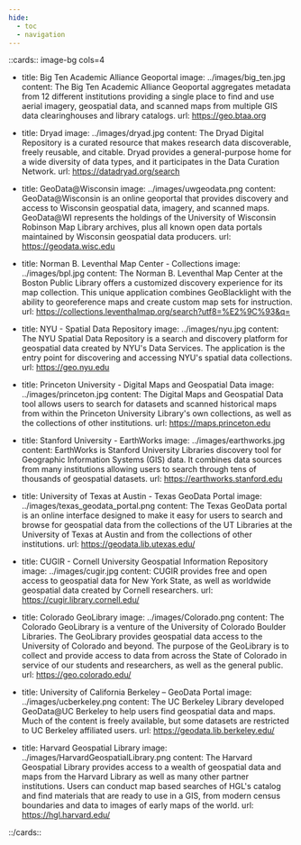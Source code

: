 ```yaml
---
hide:
  - toc
  - navigation
---
```


::cards:: image-bg cols=4

- title: Big Ten Academic Alliance Geoportal
  image: ../images/big_ten.jpg
  content: The Big Ten Academic Alliance Geoportal aggregates metadata from 12 different institutions providing a single place to find and use aerial imagery, geospatial data, and scanned maps from multiple GIS data clearinghouses and library catalogs.
  url: https://geo.btaa.org

- title: Dryad
  image: ../images/dryad.jpg
  content: The Dryad Digital Repository is a curated resource that makes research data discoverable, freely reusable, and citable. Dryad provides a general-purpose home for a wide diversity of data types, and it participates in the Data Curation Network.
  url: https://datadryad.org/search
  
- title: GeoData@Wisconsin
  image: ../images/uwgeodata.png
  content: GeoData@Wisconsin is an online geoportal that provides discovery and access to Wisconsin geospatial data, imagery, and scanned maps.  GeoData@WI represents the holdings of the University of Wisconsin Robinson Map Library archives, plus all known open data portals maintained by Wisconsin geospatial data producers.
  url: https://geodata.wisc.edu

- title: Norman B. Leventhal Map Center - Collections
  image: ../images/bpl.jpg
  content: The Norman B. Leventhal Map Center at the Boston Public Library offers a customized discovery experience for its map collection. This unique application combines GeoBlacklight with the ability to georeference maps and create custom map sets for instruction.
  url: https://collections.leventhalmap.org/search?utf8=%E2%9C%93&q=

- title: NYU - Spatial Data Repository
  image: ../images/nyu.jpg
  content: The NYU Spatial Data Repository is a search and discovery platform for geospatial data created by NYU's Data Services. The application is the entry point for discovering and accessing NYU's spatial data collections.
  url: https://geo.nyu.edu

- title: Princeton University - Digital Maps and Geospatial Data
  image: ../images/princeton.jpg
  content: The Digital Maps and Geospatial Data tool allows users to search for datasets and scanned historical maps from within the Princeton University Library's own collections, as well as the collections of other institutions.
  url: https://maps.princeton.edu

- title: Stanford University - EarthWorks
  image: ../images/earthworks.jpg
  content: EarthWorks is Stanford University Libraries discovery tool for Geographic Information Systems (GIS) data. It combines data sources from many institutions allowing users to search through tens of thousands of geospatial datasets.
  url: https://earthworks.stanford.edu

- title: University of Texas at Austin - Texas GeoData Portal
  image: ../images/texas_geodata_portal.png
  content: The Texas GeoData portal is an online interface designed to make it easy for users to search and browse for geospatial data from the collections of the UT Libraries at the University of Texas at Austin and from the collections of other institutions.
  url: https://geodata.lib.utexas.edu/




- title: CUGIR - Cornell University Geospatial Information Repository
  image: ../images/cugir.jpg
  content: CUGIR provides free and open access to geospatial data for New York State, as well as worldwide geospatial data created by Cornell researchers.
  url: https://cugir.library.cornell.edu/

- title: Colorado GeoLibrary
  image: ../images/Colorado.png
  content: The Colorado GeoLibrary is a venture of the University of Colorado Boulder Libraries. The GeoLibrary provides geospatial data access to the University of Colorado and beyond. The purpose of the GeoLibrary is to collect and provide access to data from across the State of Colorado in service of our students and researchers, as well as the general public.
  url: https://geo.colorado.edu/

- title: University of California Berkeley – GeoData Portal
  image: ../images/ucberkeley.png
  content: The UC Berkeley Library developed GeoData@UC Berkeley to help users find geospatial data and maps. Much of the content is freely available, but some datasets are restricted to UC Berkeley affiliated users.
  url: https://geodata.lib.berkeley.edu/

- title: Harvard Geospatial Library
  image: ../images/HarvardGeospatialLibrary.png
  content: The Harvard Geospatial Library provides access to a wealth of geospatial data and maps from the Harvard Library as well as many other partner institutions. Users can conduct map based searches of HGL's catalog and find materials that are ready to use in a GIS, from modern census boundaries and data to images of early maps of the world.
  url: https://hgl.harvard.edu/

::/cards::



